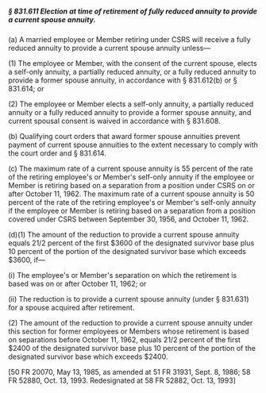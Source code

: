##### § 831.611 Election at time of retirement of fully reduced annuity to provide a current spouse annuity. #####

(a) A married employee or Member retiring under CSRS will receive a fully reduced annuity to provide a current spouse annuity unless—

(1) The employee or Member, with the consent of the current spouse, elects a self-only annuity, a partially reduced annuity, or a fully reduced annuity to provide a former spouse annuity, in accordance with § 831.612(b) or § 831.614; or

(2) The employee or Member elects a self-only annuity, a partially reduced annuity or a fully reduced annuity to provide a former spouse annuity, and current spousal consent is waived in accordance with § 831.608.

(b) Qualifying court orders that award former spouse annuities prevent payment of current spouse annuities to the extent necessary to comply with the court order and § 831.614.

(c) The maximum rate of a current spouse annuity is 55 percent of the rate of the retiring employee's or Member's self-only annuity if the employee or Member is retiring based on a separation from a position under CSRS on or after October 11, 1962. The maximum rate of a current spouse annuity is 50 percent of the rate of the retiring employee's or Member's self-only annuity if the employee or Member is retiring based on a separation from a position covered under CSRS between September 30, 1956, and October 11, 1962.

(d)(1) The amount of the reduction to provide a current spouse annuity equals 21/2 percent of the first $3600 of the designated survivor base plus 10 percent of the portion of the designated survivor base which exceeds $3600, if—

(i) The employee's or Member's separation on which the retirement is based was on or after October 11, 1962; or

(ii) The reduction is to provide a current spouse annuity (under § 831.631) for a spouse acquired after retirement.

(2) The amount of the reduction to provide a current spouse annuity under this section for former employees or Members whose retirement is based on separations before October 11, 1962, equals 21/2 percent of the first $2400 of the designated survivor base plus 10 percent of the portion of the designated survivor base which exceeds $2400.

[50 FR 20070, May 13, 1985, as amended at 51 FR 31931, Sept. 8, 1986; 58 FR 52880, Oct. 13, 1993. Redesignated at 58 FR 52882, Oct. 13, 1993]